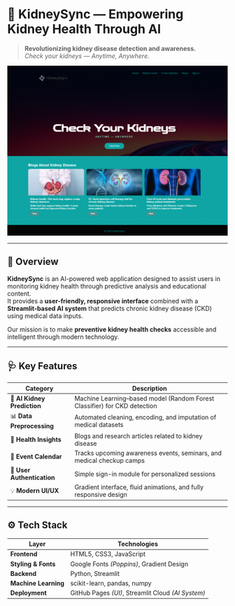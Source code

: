 # 🧬 KidneySync — Empowering Kidney Health Through AI

> **Revolutionizing kidney disease detection and awareness.**  
> *Check your kidneys — Anytime, Anywhere.*

![KidneySync Preview](images/preview.png)

---

## 🌟 Overview

**KidneySync** is an AI-powered web application designed to assist users in monitoring kidney health through predictive analysis and educational content.  
It provides a **user-friendly, responsive interface** combined with a **Streamlit-based AI system** that predicts chronic kidney disease (CKD) using medical data inputs.

Our mission is to make **preventive kidney health checks** accessible and intelligent through modern technology.

---

## 🩺 Key Features

| Category | Description |
|-----------|--------------|
| 🧠 **AI Kidney Prediction** | Machine Learning–based model (Random Forest Classifier) for CKD detection |
| 📊 **Data Preprocessing** | Automated cleaning, encoding, and imputation of medical datasets |
| 🧾 **Health Insights** | Blogs and research articles related to kidney disease |
| 📅 **Event Calendar** | Tracks upcoming awareness events, seminars, and medical checkup camps |
| 👥 **User Authentication** | Simple sign-in module for personalized sessions |
| 💡 **Modern UI/UX** | Gradient interface, fluid animations, and fully responsive design |

---

## ⚙️ Tech Stack

| Layer | Technologies |
|-------|---------------|
| **Frontend** | HTML5, CSS3, JavaScript |
| **Styling & Fonts** | Google Fonts *(Poppins)*, Gradient Design |
| **Backend** | Python, Streamlit |
| **Machine Learning** | scikit-learn, pandas, numpy |
| **Deployment** | GitHub Pages *(UI)*, Streamlit Cloud *(AI System)* |

